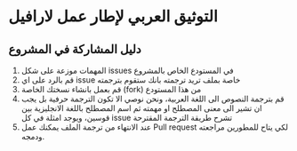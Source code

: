 # التوثيق العربي لإطار عمل لارافيل

## دليل المشاركة في المشروع
1. المهمات موزعة على شكل issues في المستودع الخاص بالمشروع
2. قم بالرد على اي issue خاصة بملف تريد ترجمته بانك ستقوم بترجمته
3. قم بعمل بانشاء نسختك الخاصة (fork) من هذا المستودع
4. قم بترجمة النصوص الى اللغة العربية، ونحن نوصي الا تكون الترجمة حرفية بل يجب ان تشير الى معنى المصطلح او مهمته ثم اسم المصطلح باللغة الانجليزية بين قوسين، ويوجد امثلة في كل issue تشرح طريقة الترجمة المقترحة
5. عند الانتهاء من ترجمة الملف يمكنك عمل Pull request لكي يتاح للمطورين مراجعته ودمجه.
